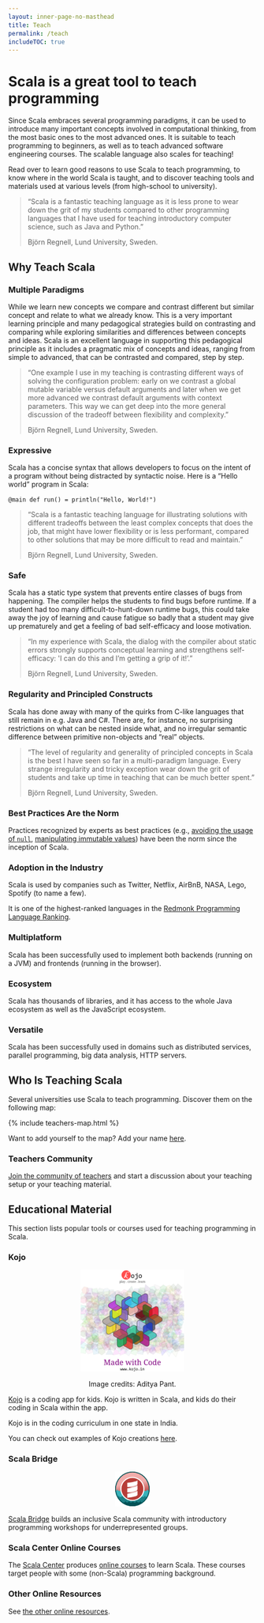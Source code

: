 ```yaml
---
layout: inner-page-no-masthead
title: Teach
permalink: /teach
includeTOC: true
---
```


# Scala is a great tool to teach programming

Since Scala embraces several programming paradigms, it can be used to 
introduce many important concepts involved in computational thinking, from 
the most basic ones to the most advanced ones. It is suitable to teach 
programming to beginners, as well as to teach advanced software engineering 
courses. The scalable language also scales for teaching!

Read over to learn good reasons to use Scala to teach programming, to know
where in the world Scala is taught, and to discover teaching tools and materials
used at various levels (from high-school to university).

> “Scala is a fantastic teaching language as it is less prone to wear down the
> grit of my students compared to other programming languages that I have used
> for teaching introductory computer science, such as Java and Python.”
> 
> Björn Regnell, Lund University, Sweden.

## Why Teach Scala

### Multiple Paradigms

While we learn new concepts we compare and contrast different but similar
concept and relate to what we already know. This is a very important learning
principle and many pedagogical strategies build on contrasting and comparing
while exploring similarities and differences between concepts and ideas. Scala
is an excellent language in supporting this pedagogical principle as it
includes a pragmatic mix of concepts and ideas, ranging from simple to
advanced, that can be contrasted and compared, step by step.

> “One example I use in my teaching is contrasting different ways of solving the
> configuration problem: early on we contrast a global mutable variable versus
> default arguments and later when we get more advanced we contrast default
> arguments with context parameters. This way we can get deep into the more
> general discussion of the tradeoff between flexibility and complexity.”
> 
> Björn Regnell, Lund University, Sweden.

### Expressive

Scala has a concise syntax that allows developers to focus on the intent of a
program without being distracted by syntactic noise. Here is a “Hello world”
program in Scala:

~~~
@main def run() = println("Hello, World!")
~~~

> “Scala is a fantastic teaching language for illustrating solutions with
> different tradeoffs between the least complex concepts that does the job,
> that might have lower flexibility or is less performant, compared to other
> solutions that may be more difficult to read and maintain.”
> 
> Björn Regnell, Lund University, Sweden.

### Safe

Scala has a static type system that prevents entire classes of bugs from
happening. The compiler helps the students to find bugs before runtime.
If a student had too many difficult-to-hunt-down runtime bugs, this could take
away the joy of learning and cause fatigue so badly that a student may give up
prematurely and get a feeling of bad self-efficacy and loose motivation.

> “In my experience with Scala, the dialog with the compiler about static
> errors strongly supports conceptual learning and strengthens self-efficacy:
> 'I can do this and I’m getting a grip of it!’.”
> 
> Björn Regnell, Lund University, Sweden.

### Regularity and Principled Constructs

Scala has done away with many of the quirks from C-like languages that still
remain in e.g. Java and C#. There are, for instance, no surprising restrictions
on what can be nested inside what, and no irregular semantic difference between
primitive non-objects and “real” objects.

> “The level of regularity and generality of principled concepts in Scala is
> the best I have seen so far in a multi-paradigm language. Every strange
> irregularity and tricky exception wear down the grit of students and take
> up time in teaching that can be much better spent.”
> 
> Björn Regnell, Lund University, Sweden.

### Best Practices Are the Norm

Practices recognized by experts as best practices (e.g.,
[avoiding the usage of `null`](https://www.infoq.com/presentations/Null-References-The-Billion-Dollar-Mistake-Tony-Hoare/),
[manipulating immutable values](https://www.infoq.com/articles/data-oriented-programming-java/))
have been the norm since the inception of Scala.

### Adoption in the Industry

Scala is used by companies such as Twitter, Netflix, AirBnB, NASA, Lego, 
Spotify (to name a few).

It is one of the highest-ranked languages in the [Redmonk Programming Language
Ranking](https://redmonk.com/data/).

### Multiplatform

Scala has been successfully used to implement both backends (running on a JVM)
and frontends (running in the browser).

### Ecosystem

Scala has thousands of libraries, and it has access to the whole Java ecosystem
as well as the JavaScript ecosystem.

### Versatile

Scala has been successfully used in domains such as distributed services, 
parallel programming, big data analysis, HTTP servers.

## Who Is Teaching Scala

Several universities use Scala to teach programming. Discover them on the
following map:

{% include teachers-map.html %}

Want to add yourself to the map? Add your name
[here](https://github.com/scala/docs.scala-lang/edit/main/_data/teachers.yml).

### Teachers Community

[Join the community of teachers](https://teachers.scala-lang.org) and start
a discussion about your teaching setup or your teaching material.

## Educational Material

This section lists popular tools or courses used for teaching programming in
Scala.

### Kojo

<div style="text-align: center">
    <img src="/resources/img/kojo.png" alt="Kojo Logo" style="max-width: 15em" />
    <p>Image credits: Aditya Pant.</p>
</div>

[Kojo](https://kojo.in) is a coding app for kids. Kojo is written in Scala, and
kids do their coding in Scala within the app.

Kojo is in the coding curriculum in one state in India.

You can check out examples of Kojo creations [here](https://codex.kogics.net).

### Scala Bridge

<div style="text-align: center">
    <img src="/resources/img/scalabridge.png" alt="Scala Bridge Logo" style="max-width: 5em"/>
</div>

[Scala Bridge](https://scalabridge.org/) builds an inclusive Scala community
with introductory programming workshops for underrepresented groups.

### Scala Center Online Courses

The [Scala Center](https://scala.epfl.ch) produces
[online courses](https://docs.scala-lang.org/online-courses.html) to learn Scala.
These courses target people with some (non-Scala) programming background.

### Other Online Resources

See [the other online resources](https://docs.scala-lang.org/learn.html).
